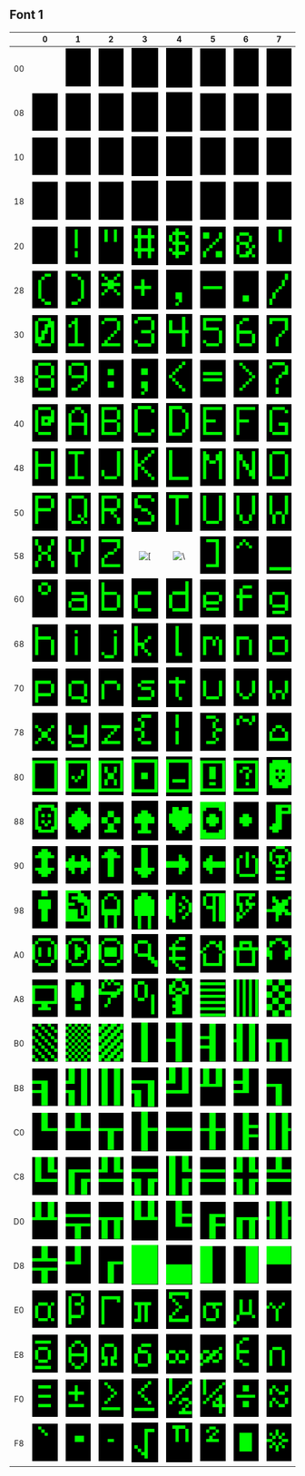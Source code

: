 
## Font 1


&nbsp; |  0  |  1  |  2  |  3  |  4  |  5  |  6  |  7  
:-:    | :-: | :-: | :-: | :-: | :-: | :-: | :-: | :-: 
00 | &nbsp; | ![&nbsp;](font1/01.png) | ![&nbsp;](font1/02.png) | ![&nbsp;](font1/03.png) | ![&nbsp;](font1/04.png) | ![&nbsp;](font1/05.png) | ![&nbsp;](font1/06.png) | ![&nbsp;](font1/07.png)
08 | ![&nbsp;](font1/08.png) | ![&nbsp;](font1/09.png) | ![&nbsp;](font1/0A.png) | ![&nbsp;](font1/0B.png) | ![&nbsp;](font1/0C.png) | ![&nbsp;](font1/0D.png) | ![&nbsp;](font1/0E.png) | ![&nbsp;](font1/0F.png)
10 | ![&nbsp;](font1/10.png) | ![&nbsp;](font1/11.png) | ![&nbsp;](font1/12.png) | ![&nbsp;](font1/13.png) | ![&nbsp;](font1/14.png) | ![&nbsp;](font1/15.png) | ![&nbsp;](font1/16.png) | ![&nbsp;](font1/17.png)
18 | ![&nbsp;](font1/18.png) | ![&nbsp;](font1/19.png) | ![&nbsp;](font1/1A.png) | ![&nbsp;](font1/1B.png) | ![&nbsp;](font1/1C.png) | ![&nbsp;](font1/1D.png) | ![&nbsp;](font1/1E.png) | ![&nbsp;](font1/1F.png)
20 | ![ ](font1/20.png) | ![!](font1/21.png) | !["](font1/22.png) | ![#](font1/23.png) | ![$](font1/24.png) | ![%](font1/25.png) | ![&](font1/26.png) | !['](font1/27.png)
28 | ![(](font1/28.png) | ![)](font1/29.png) | ![*](font1/2A.png) | ![+](font1/2B.png) | ![,](font1/2C.png) | ![-](font1/2D.png) | ![.](font1/2E.png) | ![/](font1/2F.png)
30 | ![0](font1/30.png) | ![1](font1/31.png) | ![2](font1/32.png) | ![3](font1/33.png) | ![4](font1/34.png) | ![5](font1/35.png) | ![6](font1/36.png) | ![7](font1/37.png)
38 | ![8](font1/38.png) | ![9](font1/39.png) | ![:](font1/3A.png) | ![;](font1/3B.png) | ![<](font1/3C.png) | ![=](font1/3D.png) | ![>](font1/3E.png) | ![?](font1/3F.png)
40 | ![@](font1/40.png) | ![A](font1/41.png) | ![B](font1/42.png) | ![C](font1/43.png) | ![D](font1/44.png) | ![E](font1/45.png) | ![F](font1/46.png) | ![G](font1/47.png)
48 | ![H](font1/48.png) | ![I](font1/49.png) | ![J](font1/4A.png) | ![K](font1/4B.png) | ![L](font1/4C.png) | ![M](font1/4D.png) | ![N](font1/4E.png) | ![O](font1/4F.png)
50 | ![P](font1/50.png) | ![Q](font1/51.png) | ![R](font1/52.png) | ![S](font1/53.png) | ![T](font1/54.png) | ![U](font1/55.png) | ![V](font1/56.png) | ![W](font1/57.png)
58 | ![X](font1/58.png) | ![Y](font1/59.png) | ![Z](font1/5A.png) | ![\[](font1/5B.png) | ![\\](font1/5C.png) | ![\]](font1/5D.png) | ![^](font1/5E.png) | ![_](font1/5F.png)
60 | ![°](font1/60.png) | ![a](font1/61.png) | ![b](font1/62.png) | ![c](font1/63.png) | ![d](font1/64.png) | ![e](font1/65.png) | ![f](font1/66.png) | ![g](font1/67.png)
68 | ![h](font1/68.png) | ![i](font1/69.png) | ![j](font1/6A.png) | ![k](font1/6B.png) | ![l](font1/6C.png) | ![m](font1/6D.png) | ![n](font1/6E.png) | ![o](font1/6F.png)
70 | ![p](font1/70.png) | ![q](font1/71.png) | ![r](font1/72.png) | ![s](font1/73.png) | ![t](font1/74.png) | ![u](font1/75.png) | ![v](font1/76.png) | ![w](font1/77.png)
78 | ![x](font1/78.png) | ![y](font1/79.png) | ![z](font1/7A.png) | ![{](font1/7B.png) | ![\|](font1/7C.png) | ![}](font1/7D.png) | ![~](font1/7E.png) | ![&nbsp;](font1/7F.png)
80 | ![&nbsp;](font1/80.png) | ![&nbsp;](font1/81.png) | ![&nbsp;](font1/82.png) | ![&nbsp;](font1/83.png) | ![&nbsp;](font1/84.png) | ![&nbsp;](font1/85.png) | ![&nbsp;](font1/86.png) | ![&nbsp;](font1/87.png)
88 | ![&nbsp;](font1/88.png) | ![&nbsp;](font1/89.png) | ![&nbsp;](font1/8A.png) | ![&nbsp;](font1/8B.png) | ![&nbsp;](font1/8C.png) | ![&nbsp;](font1/8D.png) | ![&nbsp;](font1/8E.png) | ![&nbsp;](font1/8F.png)
90 | ![&nbsp;](font1/90.png) | ![&nbsp;](font1/91.png) | ![&nbsp;](font1/92.png) | ![&nbsp;](font1/93.png) | ![&nbsp;](font1/94.png) | ![&nbsp;](font1/95.png) | ![&nbsp;](font1/96.png) | ![&nbsp;](font1/97.png)
98 | ![&nbsp;](font1/98.png) | ![&nbsp;](font1/99.png) | ![&nbsp;](font1/9A.png) | ![&nbsp;](font1/9B.png) | ![&nbsp;](font1/9C.png) | ![&nbsp;](font1/9D.png) | ![&nbsp;](font1/9E.png) | ![&nbsp;](font1/9F.png)
A0 | ![&nbsp;](font1/A0.png) | ![&nbsp;](font1/A1.png) | ![&nbsp;](font1/A2.png) | ![&nbsp;](font1/A3.png) | ![&nbsp;](font1/A4.png) | ![&nbsp;](font1/A5.png) | ![&nbsp;](font1/A6.png) | ![&nbsp;](font1/A7.png)
A8 | ![&nbsp;](font1/A8.png) | ![&nbsp;](font1/A9.png) | ![&nbsp;](font1/AA.png) | ![&nbsp;](font1/AB.png) | ![&nbsp;](font1/AC.png) | ![&nbsp;](font1/AD.png) | ![&nbsp;](font1/AE.png) | ![&nbsp;](font1/AF.png)
B0 | ![&nbsp;](font1/B0.png) | ![&nbsp;](font1/B1.png) | ![&nbsp;](font1/B2.png) | ![&nbsp;](font1/B3.png) | ![&nbsp;](font1/B4.png) | ![&nbsp;](font1/B5.png) | ![&nbsp;](font1/B6.png) | ![&nbsp;](font1/B7.png)
B8 | ![&nbsp;](font1/B8.png) | ![&nbsp;](font1/B9.png) | ![&nbsp;](font1/BA.png) | ![&nbsp;](font1/BB.png) | ![&nbsp;](font1/BC.png) | ![&nbsp;](font1/BD.png) | ![&nbsp;](font1/BE.png) | ![&nbsp;](font1/BF.png)
C0 | ![&nbsp;](font1/C0.png) | ![&nbsp;](font1/C1.png) | ![&nbsp;](font1/C2.png) | ![&nbsp;](font1/C3.png) | ![&nbsp;](font1/C4.png) | ![&nbsp;](font1/C5.png) | ![&nbsp;](font1/C6.png) | ![&nbsp;](font1/C7.png)
C8 | ![&nbsp;](font1/C8.png) | ![&nbsp;](font1/C9.png) | ![&nbsp;](font1/CA.png) | ![&nbsp;](font1/CB.png) | ![&nbsp;](font1/CC.png) | ![&nbsp;](font1/CD.png) | ![&nbsp;](font1/CE.png) | ![&nbsp;](font1/CF.png)
D0 | ![&nbsp;](font1/D0.png) | ![&nbsp;](font1/D1.png) | ![&nbsp;](font1/D2.png) | ![&nbsp;](font1/D3.png) | ![&nbsp;](font1/D4.png) | ![&nbsp;](font1/D5.png) | ![&nbsp;](font1/D6.png) | ![&nbsp;](font1/D7.png)
D8 | ![&nbsp;](font1/D8.png) | ![&nbsp;](font1/D9.png) | ![&nbsp;](font1/DA.png) | ![&nbsp;](font1/DB.png) | ![&nbsp;](font1/DC.png) | ![&nbsp;](font1/DD.png) | ![&nbsp;](font1/DE.png) | ![&nbsp;](font1/DF.png)
E0 | ![&nbsp;](font1/E0.png) | ![&nbsp;](font1/E1.png) | ![&nbsp;](font1/E2.png) | ![&nbsp;](font1/E3.png) | ![&nbsp;](font1/E4.png) | ![&nbsp;](font1/E5.png) | ![&nbsp;](font1/E6.png) | ![&nbsp;](font1/E7.png)
E8 | ![&nbsp;](font1/E8.png) | ![&nbsp;](font1/E9.png) | ![&nbsp;](font1/EA.png) | ![&nbsp;](font1/EB.png) | ![&nbsp;](font1/EC.png) | ![&nbsp;](font1/ED.png) | ![&nbsp;](font1/EE.png) | ![&nbsp;](font1/EF.png)
F0 | ![&nbsp;](font1/F0.png) | ![&nbsp;](font1/F1.png) | ![&nbsp;](font1/F2.png) | ![&nbsp;](font1/F3.png) | ![&nbsp;](font1/F4.png) | ![&nbsp;](font1/F5.png) | ![&nbsp;](font1/F6.png) | ![&nbsp;](font1/F7.png)
F8 | ![&nbsp;](font1/F8.png) | ![&nbsp;](font1/F9.png) | ![&nbsp;](font1/FA.png) | ![&nbsp;](font1/FB.png) | ![&nbsp;](font1/FC.png) | ![&nbsp;](font1/FD.png) | ![&nbsp;](font1/FE.png) | ![&nbsp;](font1/FF.png)
